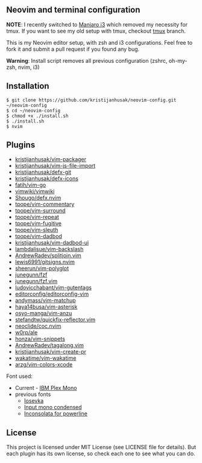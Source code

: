 Neovim and terminal configuration
------

**NOTE**: I recently switched to [Manjaro i3](https://manjaro.github.io/homepage/public/download/i3/)
which removed my necessity for tmux. If you want to see my old setup with tmux, checkout [tmux](https://github.com/kristijanhusak/neovim-config/tree/tmux) branch.

This is my Neovim editor setup, with zsh and i3 configurations.
Feel free to fork it
and submit a pull request if you found any bug.

**Warning**: Install script removes all previous configuration (zshrc, oh-my-zsh, nvim, i3)

Installation
-----------

    $ git clone https://github.com/kristijanhusak/neovim-config.git ~/neovim-config
    $ cd ~/neovim-config
    $ chmod +x ./install.sh
    $ ./install.sh
    $ nvim

Plugins
----------------

* [kristijanhusak/vim-packager](https://github.com/kristijanhusak/vim-packager)
* [kristijanhusak/vim-js-file-import](https://github.com/kristijanhusak/vim-js-file-import)
* [kristijanhusak/defx-git](https://github.com/kristijanhusak/defx-git)
* [kristijanhusak/defx-icons](https://github.com/kristijanhusak/defx-icons)
* [fatih/vim-go](https://github.com/fatih/vim-go)
* [vimwiki/vimwiki](https://github.com/vimwiki/vimwiki)
* [Shougo/defx.nvim](https://github.com/Shougo/defx.nvim)
* [tpope/vim-commentary](https://github.com/tpope/vim-commentary)
* [tpope/vim-surround](https://github.com/tpope/vim-surround)
* [tpope/vim-repeat](https://github.com/tpope/vim-repeat)
* [tpope/vim-fugitive](https://github.com/tpope/vim-fugitive)
* [tpope/vim-sleuth](https://github.com/tpope/vim-sleuth)
* [tpope/vim-dadbod](https://github.com/tpope/vim-dadbod)
* [kristijanhusak/vim-dadbod-ui](https://github.com/kristijanhusak/vim-dadbod-ui)
* [lambdalisue/vim-backslash](https://github.com/lambdalisue/vim-backslash)
* [AndrewRadev/splitjoin.vim](https://github.com/AndrewRadev/splitjoin.vim)
* [lewis6991/gitsigns.nvim](https://github.com/lewis6991/gitsigns.nvim)
* [sheerun/vim-polyglot](https://github.com/sheerun/vim-polyglot)
* [junegunn/fzf](https://github.com/junegunn/fzf)
* [junegunn/fzf.vim](https://github.com/junegunn/fzf.vim)
* [ludovicchabant/vim-gutentags](https://github.com/ludovicchabant/vim-gutentags)
* [editorconfig/editorconfig-vim](https://github.com/editorconfig/editorconfig-vim)
* [andymass/vim-matchup](https://github.com/andymass/vim-matchup)
* [haya14busa/vim-asterisk](https://github.com/haya14busa/vim-asterisk)
* [osyo-manga/vim-anzu](https://github.com/osyo-manga/vim-anzu)
* [stefandtw/quickfix-reflector.vim](https://github.com/stefandtw/quickfix-reflector.vim)
* [neoclide/coc.nvim](https://github.com/neoclide/coc.nvim)
* [w0rp/ale](https://github.com/w0rp/ale)
* [honza/vim-snippets](https://github.com/honza/vim-snippets)
* [AndrewRadev/tagalong.vim](https://github.com/AndrewRadev/tagalong.vim)
* [kristijanhusak/vim-create-pr](https://github.com/kristijanhusak/vim-create-pr)
* [wakatime/vim-wakatime](https://github.com/wakatime/vim-wakatime)
* [arzg/vim-colors-xcode](https://github.com/arzg/vim-colors-xcode)

Font used:
* Current - [IBM Plex Mono](https://github.com/IBM/plex)
* previous fonts
  * [Iosevka](https://github.com/be5invis/Iosevka)
  * [Input mono condensed](http://input.fontbureau.com/)
  * [Inconsolata for powerline](https://github.com/ryanoasis/nerd-fonts/blob/master/patched-fonts/Inconsolata/complete/Inconsolata%20for%20Powerline%20Nerd%20Font%20Complete.otf)

License
-------

This project is licensed under MIT License (see LICENSE file for details). But
each plugin has its own license, so check each one to see what you can do.
